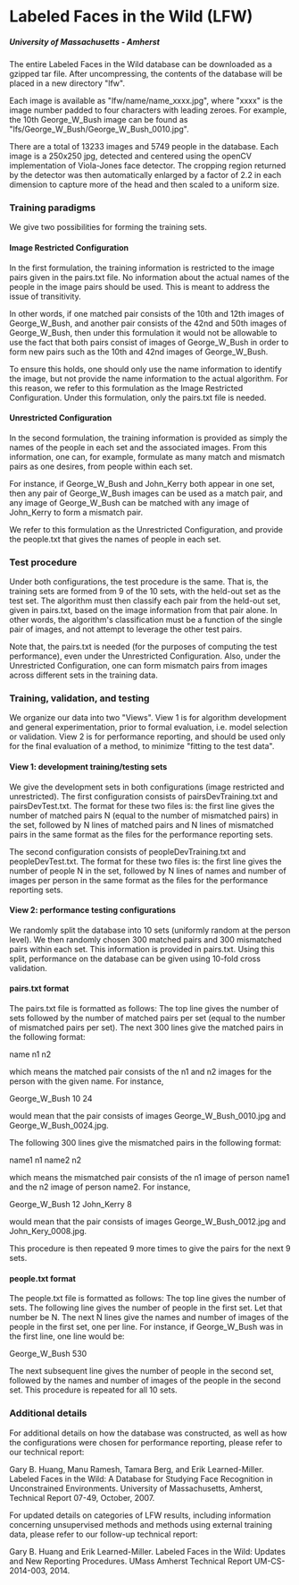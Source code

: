 # Labeled Faces in the Wild (LFW)

##### University of Massachusetts - Amherst

The entire Labeled Faces in the Wild database can be downloaded as a gzipped tar file.  After uncompressing, the contents of the database will be placed in a new directory "lfw".

Each image is available as "lfw/name/name_xxxx.jpg", where "xxxx" is the image number padded to four characters with leading zeroes.  For example, the 10th George_W_Bush image can be found as "lfs/George_W_Bush/George_W_Bush_0010.jpg".

There are a total of 13233 images and 5749 people in the database. Each image is a 250x250 jpg, detected and centered using the openCV implementation of Viola-Jones face detector.  The cropping region returned by the detector was then automatically enlarged by a factor of 2.2 in each dimension to capture more of the head and then scaled to a uniform size.

### Training paradigms

We give two possibilities for forming the training sets.

#### Image Restricted Configuration

In the first formulation, the training information is restricted to the image pairs given in the pairs.txt file.  No information about the actual names of the people in the image pairs should be used.  This is meant to address the issue of transitivity.

In other words, if one matched pair consists of the 10th and 12th images of George_W_Bush, and another pair consists of the 42nd and 50th images of George_W_Bush, then under this formulation it would not be allowable to use the fact that both pairs consist of images of George_W_Bush in order to form new pairs such as the 10th and 42nd images of George_W_Bush.

To ensure this holds, one should only use the name information to identify the image, but not provide the name information to the actual algorithm.  For this reason, we refer to this formulation as the Image Restricted Configuration.  Under this formulation, only the pairs.txt file is needed.

#### Unrestricted Configuration

In the second formulation, the training information is provided as simply the names of the people in each set and the associated images. From this information, one can, for example, formulate as many match and mismatch pairs as one desires, from people within each set.

For instance, if George_W_Bush and John_Kerry both appear in one set, then any pair of George_W_Bush images can be used as a match pair, and any image of George_W_Bush can be matched with any image of John_Kerry to form a mismatch pair.

We refer to this formulation as the Unrestricted Configuration, and provide the people.txt that gives the names of people in each set.

### Test procedure

Under both configurations, the test procedure is the same.  That is, the training sets are formed from 9 of the 10 sets, with the held-out set as the test set.  The algorithm must then classify each pair from the held-out set, given in pairs.txt, based on the image information from that pair alone.  In other words, the algorithm's classification must be a function of the single pair of images, and not attempt to leverage the other test pairs.

Note that, the pairs.txt is needed (for the purposes of computing the test performance), even under the Unrestricted Configuration.  Also, under the Unrestricted Configuration, one can form mismatch pairs from images across different sets in the training data.


### Training, validation, and testing

We organize our data into two "Views".  View 1 is for algorithm development and general experimentation, prior to formal evaluation, i.e. model selection or validation.  View 2 is for performance reporting, and should be used only for the final evaluation of a method, to minimize "fitting to the test data".

#### View 1: development training/testing sets

We give the development sets in both configurations (image restricted and unrestricted).  The first configuration consists of pairsDevTraining.txt and pairsDevTest.txt.  The format for these two files is: the first line gives the number of matched pairs N (equal to the number of mismatched pairs) in the set, followed by N lines of matched pairs and N lines of mismatched pairs in the same format as the files for the performance reporting sets.

The second configuration consists of peopleDevTraining.txt and peopleDevTest.txt.  The format for these two files is: the first line gives the number of people N in the set, followed by N lines of names and number of images per person in the same format as the files for the performance reporting sets.

#### View 2: performance testing configurations

We randomly split the database into 10 sets (uniformly random at the person level).  We then randomly chosen 300 matched pairs and 300 mismatched pairs within each set.  This information is provided in pairs.txt.  Using this split, performance on the database can be given using 10-fold cross validation.

#### pairs.txt format

The pairs.txt file is formatted as follows: The top line gives the number of sets followed by the number of matched pairs per set (equal to the number of mismatched pairs per set).  The next 300 lines give the matched pairs in the following format:

name   n1   n2

which means the matched pair consists of the n1 and n2 images for the person with the given name.  For instance,

George_W_Bush   10   24

would mean that the pair consists of images George_W_Bush_0010.jpg and George_W_Bush_0024.jpg.

The following 300 lines give the mismatched pairs in the following format:

name1   n1   name2   n2

which means the mismatched  pair consists of  the n1 image  of person name1 and the n2 image of person name2.  For instance,

George_W_Bush   12   John_Kerry   8

would mean that the pair consists of images George_W_Bush_0012.jpg and John_Kery_0008.jpg.

This procedure is then repeated 9 more times to give the pairs for the next 9 sets.

#### people.txt format

The people.txt file is formatted as follows: The top line gives the number of sets.  The following line gives the number of people in the first set.  Let that number be N.  The next N lines give the names and number of images of the people in the first set, one per line. For instance, if George_W_Bush was in the first line, one line would be:

George_W_Bush   530

The next subsequent line gives the number of people in the second set, followed by the names and number of images of the people in the second set.  This procedure is repeated for all 10 sets.

### Additional details

For additional details on how the database was constructed, as well as how the configurations were chosen for performance reporting, please refer to our technical report:

Gary B. Huang, Manu Ramesh, Tamara Berg, and Erik Learned-Miller. Labeled Faces in the Wild: A Database for Studying Face Recognition in Unconstrained Environments. University of Massachusetts, Amherst, Technical Report 07-49, October, 2007.

For updated details on categories of LFW results, including information concerning unsupervised methods and methods using external training data, please refer to our follow-up technical report:

Gary B. Huang and Erik Learned-Miller. Labeled Faces in the Wild: Updates and New Reporting Procedures. UMass Amherst Technical Report UM-CS-2014-003, 2014.
